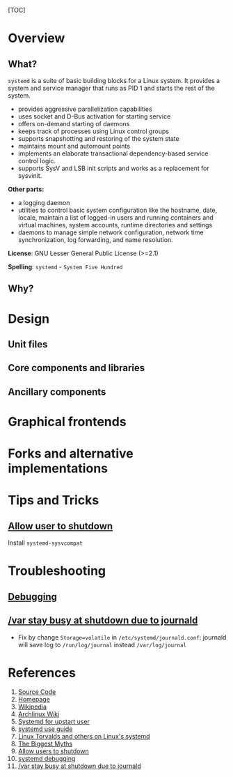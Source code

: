 [TOC]

# Overview

## What?

`systemd` is a suite of basic building blocks for a Linux system. It
provides a system and service manager that runs as PID 1 and starts the
rest of the system.

- provides aggressive parallelization capabilities
- uses socket and D-Bus activation for starting service
- offers on-demand starting of daemons
- keeps track of processes using Linux control groups
- supports snapshotting and restoring of the system state
- maintains mount and automount points
- implements an elaborate transactional dependency-based service control
  logic.
- supports SysV and LSB init scripts and works as a replacement for
  sysvinit.

**Other parts:**
- a logging daemon
- utilities to control basic system configuration like the hostname,
  date, locale, maintain a list of logged-in users and running
  containers and virtual machines, system accounts, runtime directories
  and settings
- daemons to manage simple network configuration, network time
  synchronization, log forwarding, and name resolution.

**License**: GNU Lesser General Public License (>=2.1)

**Spelling**: `systemd` - `System Five Hundred`

## Why?


# Design

## Unit files

## Core components and libraries

## Ancillary components

# Graphical frontends

# Forks and alternative implementations

# Tips and Tricks

## [Allow user to shutdown][9]

Install `systemd-sysvcompat`

# Troubleshooting

## [Debugging][10]

## [/var stay busy at shutdown due to journald][11]

- Fix by change `Storage=volatile` in `/etc/systemd/journald.conf`:
  journald will save log to `/run/log/journal` instead
  `/var/log/journal`

# References

1. [Source Code][1]
2. [Homepage][2]
3. [Wikipedia][3]
4. [Archlinux Wiki][4]
5. [Systemd for upstart user][5]
6. [systemd use guide][6]
7. [Linux Torvalds and others on Linux's systemd][7]
8. [The Biggest Myths][8]
9. [Allow users to shutdown][9]
10. [systemd debugging][10]
11. [/var stay busy at shutdown due to journald][11]

[1]: https://github.com/systemd/systemd "Source Code"
[2]: https://freedesktop.org/wiki/Software/systemd/ "Homepage"
[3]: https://en.wikipedia.org/wiki/Systemd "Systemd - Wikipedia"
[4]: https://wiki.archlinux.org/index.php/Systemd "Systemd - Arch Wiki"
[5]: https://wiki.ubuntu.com/SystemdForUpstartUsers "Systemd for upstart users"
[6]: https://www.digitalocean.com/community/tutorials/how-to-use-systemctl-to-manage-systemd-services-and-units "Systemd tutorials"
[7]: http://www.zdnet.com/article/linus-torvalds-and-others-on-linuxs-systemd/ "Linus Torvalds and others on Linux's systemd"
[8]: http://0pointer.de/blog/projects/the-biggest-myths.html "Systemd the biggest myths"
[9]: https://wiki.archlinux.org/index.php/Allow_users_to_shutdown "Allow users to shutdown"
[10]: https://freedesktop.org/wiki/Software/systemd/Debugging/ "Systemd debugging"
[11]: https://github.com/systemd/systemd/issues/867 "/var stay busy at shutdown due to journald"
